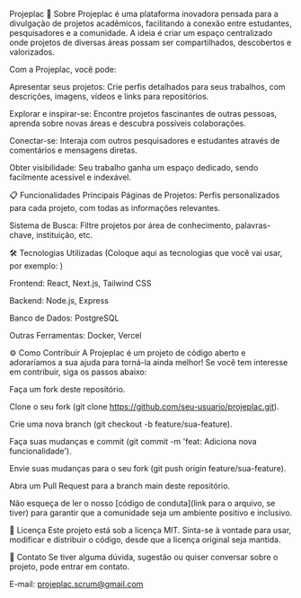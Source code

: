 Projeplac
🚀 Sobre
Projeplac é uma plataforma inovadora pensada para a divulgação de projetos acadêmicos, facilitando a conexão entre estudantes, pesquisadores e a comunidade. A ideia é criar um espaço centralizado onde projetos de diversas áreas possam ser compartilhados, descobertos e valorizados.

Com a Projeplac, você pode:

Apresentar seus projetos: Crie perfis detalhados para seus trabalhos, com descrições, imagens, vídeos e links para repositórios.

Explorar e inspirar-se: Encontre projetos fascinantes de outras pessoas, aprenda sobre novas áreas e descubra possíveis colaborações.

Conectar-se: Interaja com outros pesquisadores e estudantes através de comentários e mensagens diretas.

Obter visibilidade: Seu trabalho ganha um espaço dedicado, sendo facilmente acessível e indexável.

📋 Funcionalidades Principais
Páginas de Projetos: Perfis personalizados para cada projeto, com todas as informações relevantes.

Sistema de Busca: Filtre projetos por área de conhecimento, palavras-chave, instituição, etc.


🛠️ Tecnologias Utilizadas
(Coloque aqui as tecnologias que você vai usar, por exemplo: )

Frontend: React, Next.js, Tailwind CSS

Backend: Node.js, Express

Banco de Dados: PostgreSQL

Outras Ferramentas: Docker, Vercel

⚙️ Como Contribuir
A Projeplac é um projeto de código aberto e adoraríamos a sua ajuda para torná-la ainda melhor! Se você tem interesse em contribuir, siga os passos abaixo:

Faça um fork deste repositório.

Clone o seu fork (git clone https://github.com/seu-usuario/projeplac.git).

Crie uma nova branch (git checkout -b feature/sua-feature).

Faça suas mudanças e commit (git commit -m 'feat: Adiciona nova funcionalidade').

Envie suas mudanças para o seu fork (git push origin feature/sua-feature).

Abra um Pull Request para a branch main deste repositório.

Não esqueça de ler o nosso [código de conduta](link para o arquivo, se tiver) para garantir que a comunidade seja um ambiente positivo e inclusivo.

📝 Licença
Este projeto está sob a licença MIT. Sinta-se à vontade para usar, modificar e distribuir o código, desde que a licença original seja mantida.

📧 Contato
Se tiver alguma dúvida, sugestão ou quiser conversar sobre o projeto, pode entrar em contato.

E-mail: projeplac.scrum@gmail.com 




